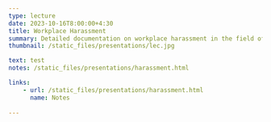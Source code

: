 ```yaml
---
type: lecture
date: 2023-10-16T8:00:00+4:30
title: Workplace Harassment
summary: Detailed documentation on workplace harassment in the field of Computer Science.
thumbnail: /static_files/presentations/lec.jpg

text: test
notes: /static_files/presentations/harassment.html

links: 
    - url: /static_files/presentations/harassment.html
      name: Notes
    
---
```



<!-- **Suggested Readings:**
- [Readings 1](http://example.com)
- [Readings 2](http://example.com) -->

